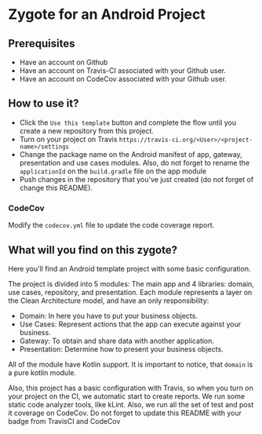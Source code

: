 # Zygote for an Android Project

## Prerequisites
- Have an account on Github
- Have an account on Travis-CI associated with your Github user.
- Have an account on CodeCov associated with your Github user.

## How to use it?
- Click the `Use this template` button and complete the flow until you create a new repository from this project.
- Turn on your project on Travis `https://travis-ci.org/<User>/<project-name>/settings`
- Change the package name on the Android manifest of app, gateway, presentation and use cases modules.
Also, do not forget to rename the `applicationId` on the `build.gradle` file on the app module
- Push changes in the repository that you've just created (do not forget of change this README).

### CodeCov
Modify the `codecov.yml` file to update the code coverage report.

## What will you find on this zygote?
Here you'll find an Android template project with some basic configuration.

The project is divided into 5 modules: The main app and 4 libraries: domain, use cases, repository, and presentation.
Each module represents a layer on the Clean Architecture model, and have an only responsibility:
- Domain: In here you have to put your business objects.
- Use Cases: Represent actions that the app can execute against your business.
- Gateway: To obtain and share data with another application.
- Presentation: Determine how to present your business objects.

All of the module have Kotlin support. It is important to notice, that `domain` is a pure kotlin module.

Also, this project has a basic configuration with Travis, so when you turn on your project on the CI, we automatic start to create reports.
We run some static code analyzer tools, like kLint. Also, we run all the set of test and post it coverage on CodeCov.
Do not forget to update this README with your badge from TravisCI and CodeCov
